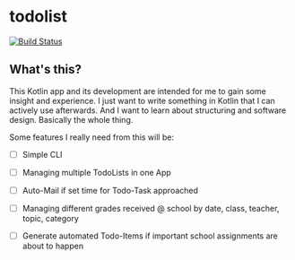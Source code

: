 # todolist

[![Build Status](https://travis-ci.org/MK2112/todolist.svg?branch=master)](https://travis-ci.org/MK2112/todolist)

## What's this?

This Kotlin app and its development are intended for me to gain some insight and experience. I just want to write something in Kotlin that I can actively use afterwards.
And I want to learn about structuring and software design. Basically the whole thing.

Some features I really need from this will be:
- [ ] Simple CLI
- [ ] Managing multiple TodoLists in one App
- [ ] Auto-Mail if set time for Todo-Task approached
- [ ] Managing different grades received @ school by date, class, teacher, topic, category
- [ ] Generate automated Todo-Items if important school assignments are about to happen

